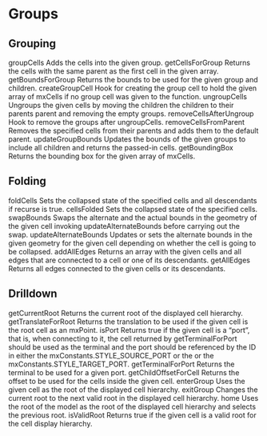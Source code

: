 # Groups

## Grouping	

groupCells	Adds the cells into the given group.
getCellsForGroup	Returns the cells with the same parent as the first cell in the given array.
getBoundsForGroup	Returns the bounds to be used for the given group and children.
createGroupCell	Hook for creating the group cell to hold the given array of mxCells if no group cell was given to the <group> function.
ungroupCells	Ungroups the given cells by moving the children the children to their parents parent and removing the empty groups.
removeCellsAfterUngroup	Hook to remove the groups after ungroupCells.
removeCellsFromParent	Removes the specified cells from their parents and adds them to the default parent.
updateGroupBounds	Updates the bounds of the given groups to include all children and returns the passed-in cells.
getBoundingBox	Returns the bounding box for the given array of mxCells.

## Folding	

foldCells	Sets the collapsed state of the specified cells and all descendants if recurse is true.
cellsFolded	Sets the collapsed state of the specified cells.
swapBounds	Swaps the alternate and the actual bounds in the geometry of the given cell invoking updateAlternateBounds before carrying out the swap.
updateAlternateBounds	Updates or sets the alternate bounds in the given geometry for the given cell depending on whether the cell is going to be collapsed.
addAllEdges	Returns an array with the given cells and all edges that are connected to a cell or one of its descendants.
getAllEdges	Returns all edges connected to the given cells or its descendants.

## Drilldown	
getCurrentRoot	Returns the current root of the displayed cell hierarchy.
getTranslateForRoot	Returns the translation to be used if the given cell is the root cell as an mxPoint.
isPort	Returns true if the given cell is a “port”, that is, when connecting to it, the cell returned by getTerminalForPort should be used as the terminal and the port should be referenced by the ID in either the mxConstants.STYLE_SOURCE_PORT or the or the mxConstants.STYLE_TARGET_PORT.
getTerminalForPort	Returns the terminal to be used for a given port.
getChildOffsetForCell	Returns the offset to be used for the cells inside the given cell.
enterGroup	Uses the given cell as the root of the displayed cell hierarchy.
exitGroup	Changes the current root to the next valid root in the displayed cell hierarchy.
home	Uses the root of the model as the root of the displayed cell hierarchy and selects the previous root.
isValidRoot	Returns true if the given cell is a valid root for the cell display hierarchy.